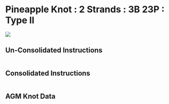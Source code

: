 # Pineapple Knot : 2 Strands : 3B 23P : Type II 

![](../assets/images/pk-cookbook/)


## Un-Consolidated Instructions

```

```

## Consolidated Instructions

```

```

## AGM Knot Data

```

```
